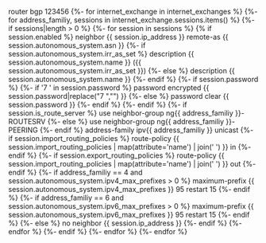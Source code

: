 router bgp 123456
{%- for internet_exchange in internet_exchanges %}
{%- for address_familiy, sessions in internet_exchange.sessions.items() %}
{%- if sessions|length > 0 %}
{%- for session in sessions %}
{% if session.enabled %}
    neighbor {{ session.ip_address }}
      remote-as {{ session.autonomous_system.asn }}
      {%- if session.autonomous_system.irr_as_set %}
      description {{ session.autonomous_system.name }} ({{ session.autonomous_system.irr_as_set }})
      {%- else %}
      description {{ session.autonomous_system.name }}
      {%- endif %}
      {%- if session.password %}
      {%- if '7 ' in session.password %}
      password encrypted {{ session.password|replace("7 ","") }}
      {%- else %}
      password clear {{ session.password }}
      {%- endif %}
      {%- endif %}
      {%- if session.is_route_server %}
      use neighbor-group ng{{ address_familiy }}-ROUTESRV
      {%- else %}
      use neighbor-group ng{{ address_familiy }}-PEERING
      {%- endif %}
      address-family ipv{{ address_familiy }} unicast
      {%- if session.import_routing_policies %}
        route-policy {{ session.import_routing_policies | map(attribute='name') | join(' ') }} in
      {%- endif %}
      {%- if session.export_routing_policies %}
        route-policy {{ session.import_routing_policies | map(attribute='name') | join(' ') }} out
      {%- endif %}
      {%- if address_familiy == 4 and session.autonomous_system.ipv4_max_prefixes > 0 %}
        maximum-prefix {{ session.autonomous_system.ipv4_max_prefixes }} 95 restart 15
      {%- endif %}
      {%- if address_familiy == 6 and session.autonomous_system.ipv6_max_prefixes > 0 %}
        maximum-prefix {{ session.autonomous_system.ipv6_max_prefixes }} 95 restart 15
      {%- endif %}
{%- else %}
    no neighbor {{ session.ip_address }}
{%- endif %}
{%- endfor %}
{%- endif %}
{%- endfor %}
{%- endfor %}